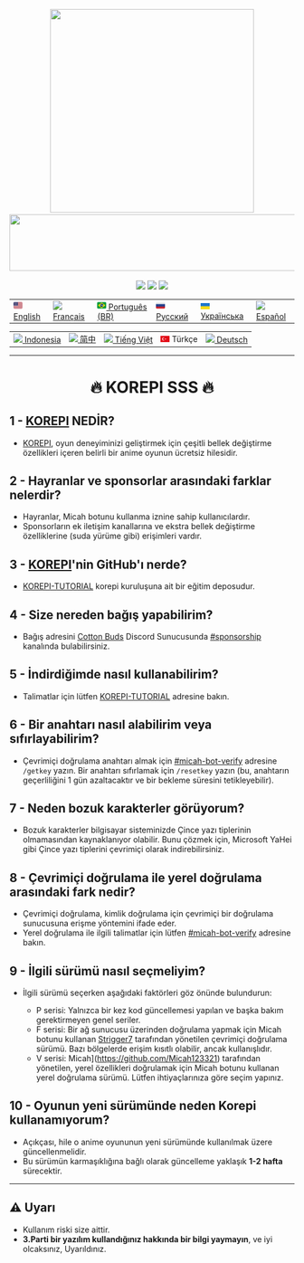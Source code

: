 <p align="center">
  <a href="#"><img width="360" height="360" src="https://media.discordapp.net/attachments/1033549666769449002/1107009612210765955/matches.png"></a>
  <a href="#"><img width="650" height="100" src="https://share.creavite.co/FBkHy3zbN4CgWCr0.gif"></a>
</p>

<p align="center">
	<a href="https://github.com/Korepi/keyauth-cpp-library/releases"><img src="https://img.shields.io/github/downloads/Korepi/keyauth-cpp-library/total.svg?style=for-the-badge&color=darkcyan"></a>
	<a href="https://github.com/Korepi/Korepi/graphs/contributors"><img src="https://img.shields.io/github/contributors/Korepi/Korepi?style=for-the-badge&color=darkcyan"></a>
	<a href="https://discord.gg/cottonbuds"><img src="https://img.shields.io/discord/440536354544156683?label=Discord&logo=discord&style=for-the-badge&color=darkviolet"></a>
</p>

<div align="center">
<table>
  <tr>
    <td valign="center"><a href="README.md"><img src="https://github.com/twitter/twemoji/blob/master/assets/svg/1f1fa-1f1f8.svg" width="16"/> English</td>
    <td valign="center"><a href="README_fr-fr.md"><img src="https://em-content.zobj.net/thumbs/160/twitter/154/flag-for-france_1f1eb-1f1f7.png" width="16"/> Français</td>
    <td valign="center"><a href="README_pt-br.md"><img src="https://github.com/twitter/twemoji/blob/master/assets/svg/1f1e7-1f1f7.svg" width="16"/> Português (BR)</td>
    <td valign="center"><a href="README_ru-ru.md"><img src="https://github.com/twitter/twemoji/blob/master/assets/svg/1f1f7-1f1fa.svg" width="16"/> Русский</a></td>
    <td valign="center"><a href="README_ua-ua.md"><img src="https://github.com/Andrew1397/Ukraine/blob/main/Flag_of_Ukraine.png" width="16"/> Українська</a></td>
    <td valign="center"><a href="README_es-cl.md"><img src="https://twemoji.maxcdn.com/v/13.0.0/svg/1f1e6-1f1f7.svg" width="16"/> Español</td>
      
  </tr>
</table>
</div>
<div align="center">
<table>
  <tr>
    <td valign="center"><a href="README_id-id.md"><img src="https://em-content.zobj.net/thumbs/120/twitter/351/flag-indonesia_1f1ee-1f1e9.png" width="16"/> Indonesia</td>
    <td valign="center"><a href="README_zh-cn.md"><img src="https://em-content.zobj.net/thumbs/120/twitter/351/flag-china_1f1e8-1f1f3.png" width="16"/> 简中</a></td> 
    <td valign="center"><a href="README_vi-vn.md"><img src="https://em-content.zobj.net/thumbs/120/twitter/351/flag-vietnam_1f1fb-1f1f3.png" width="16"/> Tiếng Việt </a></td>
    <td valign="center"><img src="https://raw.githubusercontent.com/hampusborgos/country-flags/ba2cf4101bf029d2ada26da2f95121de74581a4d/svg/tr.svg" width="16"/> Türkçe </a></td>
    <td valign="center"><a href="README_de-de.md"><img src="https://cdn.jsdelivr.net/gh/twitter/twemoji/assets/svg/1f1e9-1f1ea.svg" width="16"/> Deutsch</td>
  </tr>
</table>
</div>
	    
---
<div align="center">
  
# 🔥 KOREPI SSS 🔥

</div>

## 1 - [KOREPI](https://github.com/Korepi/Korepi) NEDİR?

- [KOREPI](https://github.com/Korepi/Korepi), oyun deneyiminizi geliştirmek için çeşitli bellek değiştirme özellikleri içeren belirli bir anime oyunun ücretsiz hilesidir.

## 2 - Hayranlar ve sponsorlar arasındaki farklar nelerdir?

- Hayranlar, Micah botunu kullanma iznine sahip kullanıcılardır.
- Sponsorların ek iletişim kanallarına ve ekstra bellek değiştirme özelliklerine (suda yürüme gibi) erişimleri vardır.

## 3 - [KOREPI](https://github.com/Korepi/Korepi)'nin GitHub'ı nerde?

- [KOREPI-TUTORIAL](https://github.com/Korepi/Korepi-Tutorial) korepi kuruluşuna ait bir eğitim deposudur.

## 4 - Size nereden bağış yapabilirim?

- Bağış adresini [Cotton Buds](https://discord.gg/cottonbuds) Discord Sunucusunda [#sponsorship](https://discord.com/channels/1069057220802781265/1097565269985071205) kanalında bulabilirsiniz.

## 5 - İndirdiğimde nasıl kullanabilirim?

- Talimatlar için lütfen [KOREPI-TUTORIAL](https://github.com/Korepi/Korepi-Tutorial) adresine bakın.

## 6 - Bir anahtarı nasıl alabilirim veya sıfırlayabilirim?

- Çevrimiçi doğrulama anahtarı almak için [#micah-bot-verify](https://discord.com/channels/1069057220802781265/1109781322005741658) adresine `/getkey` yazın. Bir anahtarı sıfırlamak için `/resetkey` yazın (bu, anahtarın geçerliliğini 1 gün azaltacaktır ve bir bekleme süresini tetikleyebilir).

## 7 - Neden bozuk karakterler görüyorum?

- Bozuk karakterler bilgisayar sisteminizde Çince yazı tiplerinin olmamasından kaynaklanıyor olabilir. Bunu çözmek için, Microsoft YaHei gibi Çince yazı tiplerini çevrimiçi olarak indirebilirsiniz.

## 8 - Çevrimiçi doğrulama ile yerel doğrulama arasındaki fark nedir?

- Çevrimiçi doğrulama, kimlik doğrulama için çevrimiçi bir doğrulama sunucusuna erişme yöntemini ifade eder.
- Yerel doğrulama ile ilgili talimatlar için lütfen [#micah-bot-verify](https://discord.com/channels/1069057220802781265/1109781322005741658) adresine bakın.

## 9 - İlgili sürümü nasıl seçmeliyim?

- İlgili sürümü seçerken aşağıdaki faktörleri göz önünde bulundurun:

   + P serisi: Yalnızca bir kez kod güncellemesi yapılan ve başka bakım gerektirmeyen genel seriler.
   + F serisi: Bir ağ sunucusu üzerinden doğrulama yapmak için Micah botunu kullanan [Strigger7](https://github.com/Strigger7) tarafından yönetilen çevrimiçi doğrulama sürümü. Bazı bölgelerde erişim kısıtlı olabilir, ancak kullanışlıdır.
   + V serisi: Micah](https://github.com/Micah123321) tarafından yönetilen, yerel özellikleri doğrulamak için Micah botunu kullanan yerel doğrulama sürümü.
Lütfen ihtiyaçlarınıza göre seçim yapınız.

## 10 - Oyunun yeni sürümünde neden Korepi kullanamıyorum?

- Açıkçası, hile o anime oyununun yeni sürümünde kullanılmak üzere güncellenmelidir.
- Bu sürümün karmaşıklığına bağlı olarak güncelleme yaklaşık **1-2 hafta** sürecektir.
---

## ⚠ Uyarı

- Kullanım riski size aittir.
- **3.Parti bir yazılım kullandığınız hakkında bir bilgi yaymayın**, ve iyi olcaksınız, Uyarıldınız.
